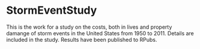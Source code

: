 # StormEventStudy

This is the work for a study on the costs, both in lives and property damange of storm events in the United States from 1950 to 2011.
Details are included in the study.  Results have been published to RPubs.

